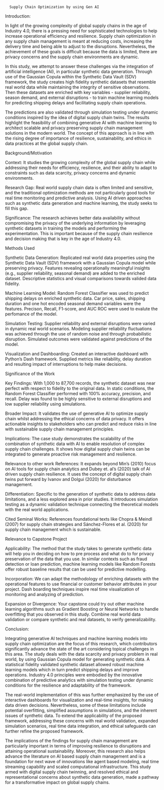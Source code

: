       Supply Chain Optimization by using Gen AI

Introduction:


In light of the growing complexity of global supply chains in the age of Industry 4.0, there is a pressing need for sophisticated technologies to help increase operational efficiency and resilience. Supply chain optimization in any supply chain management is meant at reducing costs, increasing the delivery time and being able to adjust to the disruptions. Nevertheless, the achievement of these goals is difficult because the data is limited, there are privacy concerns and the supply chain environments are dynamic.

In this study, we attempt to answer these challenges via the integration of artificial intelligence (AI), in particular synthetic data generation. Through use of the Gaussian Copula within the Synthetic Data Vault (SDV) framework, the study creates high fidelity synthetic datasets that resemble real world data while maintaining the integrity of sensitive observations. Then these datasets are enriched with key variables - supplier reliability, season demand, and external disruptions - to train machine learning models for predicting shipping delays and facilitating supply chain operations.

The predictions are also validated through simulation testing under dynamic conditions inspired by the idea of digital supply chain twins. The results highlight the feasibility of combining generative AI with machine learning to architect scalable and privacy preserving supply chain management solutions in the modern world. The concept of this approach is in line with the rising degree of importance of resilience, sustainability, and ethics in data practices at the global supply chain.


Background/Motivation

Context: It studies the growing complexity of the global supply chain while addressing their needs for efficiency, resilience, and their ability to adapt to constraints such as data scarcity, privacy concerns and dynamic environments.

Research Gap: Real world supply chain data is often limited and sensitive, and the traditional optimization methods are not particularly good tools for real time monitoring and predictive analysis. Using AI driven approaches such as synthetic data generation and machine learning, the study seeks to fill this gap.

Significance: The research achieves better data availability without compromising the privacy of the underlying information by leveraging synthetic datasets in training the models and performing the experimentation. This is important because of the supply chain resilience and decision making that is key in the age of Industry 4.0.

Methods Used

Synthetic Data Generation:
Replicated real world data properties using the Synthetic Data Vault (SDV) framework with a Gaussian Copula model while preserving privacy.
Features revealing operationally meaningful insights (e.g., supplier reliability, seasonal demand) are added to the enriched dataset.
Descriptive statistics and visual comparisons towards valided data fidelity.

Machine Learning Model:
Random Forest Classifier was used to predict shipping delays on enriched synthetic data.
Car price, sales, shipping duration and one hot encoded seasonal demand variables were the features.
Precison, Recall, F1-score, and AUC ROC were used to evalute the perfomance of the model.

Simulation Testing:
Supplier reliability and external disruptions were varied in dynamic real world scenarios.
Modeling supplier reliability fluctuations was achieved through the use of random noise and through probabilistic disruption.
Simulated outcomes were validated against predictions of the model.

Visualization and Dashboarding:
Created an interactive dashboard with Python’s Dash framework.
Supplied metrics like reliability, delay duration and resulting impact of interruptions to help make decisions.

Significance of the Work

Key Findings: With 1,000 to 87,700 records, the synthetic dataset was near perfect with respect to fidelity to the original data. In static conditions, the Random Forest Classifier performed with 100% accuracy, precision, and recall. Delay was found to be highly sensitive to external disruptions and low supplier reliability using simulations.

Broader Impact: It validates the use of generative AI to optimize supply chain whilst addressing the ethical concerns of data privacy. It offers actionable insights to stakeholders who can predict and reduce risks in line with sustainable supply chain management principles.

Implications: The case study demonstrates the scalability of the combination of synthetic data with AI to enable resolution of complex supply chain challenges. It shows how digital supply chain twins can be integrated to generate proactive risk management and resilience.

Relevance to other work
References: 
                        It expands beyond Min’s (2010) focus on AI tools for supply chain analytics and Dubey et. al’s (2020) talk of AI driven supply chain resilience. It uses the concept of digital supply chain twins put forward by Ivanov and Dolgui (2020) for disturbance management.

Differentiation:  Specific to the generation of synthetic data to address data limitations, and a less explored area in prior studies. It introduces simulation testing as a dynamic validation technique connecting the theoretical models with the real world applications.

Cited Seminal Works: References foundational texts like Chopra & Meindl (2007) for supply chain strategies and Sánchez-Flores et al. (2020) for supply chain management which is sustainable.

Relevance to Capstone Project 

Applicability: The method that the study takes to generate synthetic data will help you in deciding on how to pre process and what do to for privacy preservation of the data that you use. In similar contexts such as fraud detection or loan prediction, machine learning models like Random Forests offer robust baseline results that can be used for predictive modelling.

Incorporation: We can adapt the methodology of enriching datasets with the operational features to use financial or customer behavior attributes in your project. Dash boarding techniques inspire real time visualization of monitoring and analyzing of prediction.

Expansion or Divergence: Your capstone could try out other machine learning algorithms such as Gradient Boosting or Neural Networks to handle overfitting that you observed in this study. Combine real world data validation or compare synthetic and real datasets, to verify generalizability.


Conclusion:

Integrating generative AI techniques and machine learning models into supply chain optimization are the focus of this research, which contributors significantly advance the state of the art considering topical challenges in this area. The study deals with the data scarcity and privacy problem in real world, by using Gaussian Copula model for generating synthetic data. A statistical fidelity validated synthetic dataset allowed robust machine learning models which in turn predict shipping delays and improve operations. Industry 4.0 principles were embodied by the innovative combination of predictive analytics with simulation testing under dynamic conditions for the resilience and adaptability of the framework.

The real-world implementation of this was further emphasized by the use of interactive dashboards for visualization and real-time insights, for making data driven decisions. Nevertheless, some of these limitations include potential overfitting, simplified assumptions in simulations, and the inherent issues of synthetic data. To extend the applicability of the proposed framework, addressing these concerns with real world validation, expanded simulation scenarios, real time data integration, and ethical safeguards can further refine the proposed framework.

The implications of the findings for supply chain management are particularly important in terms of improving resilience to disruptions and attaining operational sustainability. Moreover, this research also helps advance the literature on AI based supply chain management and is a foundation for next wave of innovations like agent based modeling, real time streaming capability and scaled computational infrastructure. This study armed with digital supply chain twinning, and resolved ethical and representational concerns about synthetic data generation, made a pathway for a transformative impact on global supply chains.

